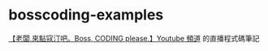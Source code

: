 # bosscoding-examples
[【老闆,來點寇汀吧。Boss, CODING please.】Youtube 頻道](https://www.youtube.com/channel/UCHX_XMhPrtvOmgGOnA2eTmA) 的直播程式碼筆記
